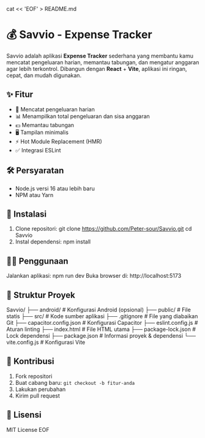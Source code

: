 cat << 'EOF' > README.md
# 💰 Savvio - Expense Tracker

Savvio adalah aplikasi **Expense Tracker** sederhana yang membantu kamu mencatat pengeluaran harian, memantau tabungan, dan mengatur anggaran agar lebih terkontrol. Dibangun dengan **React** + **Vite**, aplikasi ini ringan, cepat, dan mudah digunakan.

## ✨ Fitur
- 📝 Mencatat pengeluaran harian
- 📊 Menampilkan total pengeluaran dan sisa anggaran
- 💵 Memantau tabungan
- 🖥️ Tampilan minimalis
- ⚡ Hot Module Replacement (HMR)
- ✅ Integrasi ESLint

## 🛠️ Persyaratan
- Node.js versi 16 atau lebih baru
- NPM atau Yarn

## 🚀 Instalasi
1. Clone repositori:
   git clone https://github.com/Peter-sour/Savvio.git
   cd Savvio
2. Instal dependensi:
   npm install

## 🏃‍♂️ Penggunaan
Jalankan aplikasi:
npm run dev
Buka browser di: http://localhost:5173

## 📁 Struktur Proyek
Savvio/
├── android/                 # Konfigurasi Android (opsional)
├── public/                  # File statis
├── src/                     # Kode sumber aplikasi
├── .gitignore               # File yang diabaikan Git
├── capacitor.config.json    # Konfigurasi Capacitor
├── eslint.config.js         # Aturan linting
├── index.html               # File HTML utama
├── package-lock.json        # Lock dependensi
├── package.json             # Informasi proyek & dependensi
└── vite.config.js           # Konfigurasi Vite

## 🤝 Kontribusi
1. Fork repositori  
2. Buat cabang baru: `git checkout -b fitur-anda`  
3. Lakukan perubahan  
4. Kirim pull request

## 📄 Lisensi
MIT License
EOF
